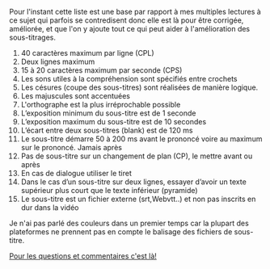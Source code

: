 Pour l'instant cette liste est une base par rapport à mes multiples lectures à ce sujet qui parfois se contredisent donc elle est là pour être corrigée, améliorée, et que l'on y ajoute tout ce qui peut aider à l'amélioration des sous-titrages.


1. 40 caractères maximum par ligne (CPL)
2. Deux lignes maximum
3. 15 à 20 caractères maximum par seconde (CPS)
4. Les sons utiles à la compréhension sont spécifiés entre crochets
5. Les césures (coupe des sous-titres) sont réalisées de manière logique.
6. Les majuscules sont accentuées
7. L'orthographe est la plus irréprochable possible
8. L’exposition minimum du sous-titre est de 1 seconde
9. L’exposition maximum du sous-titre est de 10 secondes
10. L’écart entre deux sous-titres (blank) est de 120 ms
11. Le sous-titre démarre 50 à 200 ms avant le prononcé voire au maximum sur le prononcé. Jamais après
12. Pas de sous-titre sur un changement de plan (CP), le mettre avant ou après
13. En cas de dialogue utiliser le tiret
14. Dans le cas d’un sous-titre sur deux lignes, essayer d’avoir un texte supérieur plus court que le texte inférieur (pyramide)
15. Le sous-titre est un fichier externe (srt,Webvtt..) et non pas inscrits en dur dans la vidéo


Je n'ai pas parlé des couleurs dans un premier temps car la plupart des plateformes ne prennent pas en compte le balisage des fichiers de sous-titre.

[Pour les questions et commentaires c'est là!](https://gist.github.com/knarf18/76f3738e970e8efa9243)
